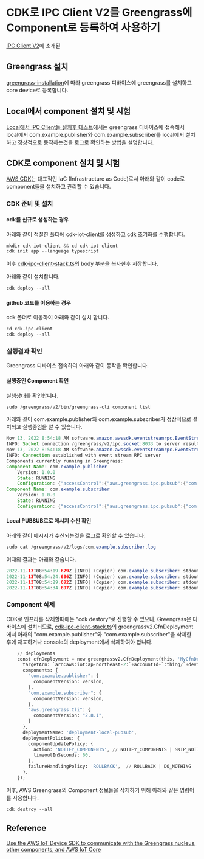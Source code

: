 # CDK로 IPC Client V2를 Greengrass에 Component로 등록하여 사용하기

[IPC Client V2](https://docs.aws.amazon.com/greengrass/v2/developerguide/interprocess-communication.html#ipc-authorization-policies)에 소개된 


## Greengrass 설치

[greengrass-installation](https://github.com/kyopark2014/iot-greengrass/blob/main/preparation.md#greengrass-installation)에 따라 greengrass 디바이스에 greengrass를 설치하고 core device로 등록합니다.

## Local에서 component 설치 및 시험

[Local에서 IPC Client들 설치후 테스트](https://github.com/kyopark2014/iot-greengrass-with-ipc-client-v2/blob/main/local-deployment.md)에서는 greengrass 디바이스에 접속해서 local에서 com.example.publisher와 com.example.subscriber를 local에서 설치하고 정상적으로 동작하는것을 로그로 확인하는 방법을 설명합니다. 

## CDK로 component 설치 및 시험

[AWS CDK](https://github.com/kyopark2014/technical-summary/blob/main/cdk-introduction.md)는 대표적인 IaC (Infrastructure as Code)로서 아래와 같이 code로 component들을 설치하고 관리할 수 있습니다.



### CDK 준비 및 설치

#### cdk를 신규로 생성하는 경우

아래와 같이 적절한 폴더에 cdk-iot-client를 생성하고 cdk 초기화를 수행합니다. 

```java
mkdir cdk-iot-client && cd cdk-iot-client
cdk init app --language typescript
```

이후 [cdk-ipc-client-stack.ts](https://github.com/kyopark2014/iot-greengrass-with-ipc-client-v2/blob/main/cdk-ipc-client/lib/cdk-ipc-client-stack.ts)의 body 부분을 복사한후 저장합니다.

아래와 같이 설치합니다. 

```java
cdk deploy --all
```

#### github 코드를 이용하는 경우

cdk 폴더로 이동하여 아래와 같이 설치 합니다. 

```java
cd cdk-ipc-client
cdk deploy --all
```

### 실행결과 확인

Greengrass 디바이스 접속하여 아래와 같이 동작을 확인합니다. 

#### 실행중인 Component 확인 

실행상태를 확인합니다. 

```java
sudo /greengrass/v2/bin/greengrass-cli component list
````

아래와 깉이 com.example.publisher와 com.example.subscriber가 정상적으로 설치되고 실행중임을 알 수 있습니다.

```java
Nov 13, 2022 8:54:18 AM software.amazon.awssdk.eventstreamrpc.EventStreamRPCConnection$1 onConnectionSetup
INFO: Socket connection /greengrass/v2/ipc.socket:8033 to server result [AWS_ERROR_SUCCESS]
Nov 13, 2022 8:54:18 AM software.amazon.awssdk.eventstreamrpc.EventStreamRPCConnection$1 onProtocolMessage
INFO: Connection established with event stream RPC server
Components currently running in Greengrass:
Component Name: com.example.publisher
    Version: 1.0.0
    State: RUNNING
    Configuration: {"accessControl":{"aws.greengrass.ipc.pubsub":{"com.example.publisher:pubsub:1":{"operations":["aws.greengrass#PublishToTopic"],"policyDescription":"Allows access to publish to all topics.","resources":["*"]}}}}
Component Name: com.example.subscriber
    Version: 1.0.0
    State: RUNNING
    Configuration: {"accessControl":{"aws.greengrass.ipc.pubsub":{"com.example.subscriber:pubsub:1":{"operations":["aws.greengrass#SubscribeToTopic"],"policyDescription":"Allows access to subscribe to all topics.","resources":["*"]}}}}
```    

#### Local PUBSUB르로 메시지 수신 확인

아래와 같이 메시지가 수신되는것을 로그로 확인할 수 있습니다. 

```java
sudo cat /greengrass/v2/logs/com.example.subscriber.log
```

이때의 결과는 아래와 같습니다. 

```java
2022-11-13T08:54:19.679Z [INFO] (Copier) com.example.subscriber: stdout. Received new message on topic local/topic: hello. {scriptName=services.com.example.subscriber.lifecycle.Run, serviceName=com.example.subscriber, currentState=RUNNING}
2022-11-13T08:54:24.686Z [INFO] (Copier) com.example.subscriber: stdout. Received new message on topic local/topic: hello. {scriptName=services.com.example.subscriber.lifecycle.Run, serviceName=com.example.subscriber, currentState=RUNNING}
2022-11-13T08:54:29.692Z [INFO] (Copier) com.example.subscriber: stdout. Received new message on topic local/topic: hello. {scriptName=services.com.example.subscriber.lifecycle.Run, serviceName=com.example.subscriber, currentState=RUNNING}
2022-11-13T08:54:34.697Z [INFO] (Copier) com.example.subscriber: stdout. Received new message on topic local/topic: hello. {scriptName=services.com.example.subscriber.lifecycle.Run, serviceName=com.example.subscriber, currentState=RUNNING}
```

### Component 삭제

CDK로 인프라를 삭제할때에는 "cdk destory"로 진행할 수 있으나, Greengrass은 디바이스에 설치되므로, [cdk-ipc-client-stack.ts](https://github.com/kyopark2014/iot-greengrass-with-ipc-client-v2/blob/main/cdk-ipc-client/lib/cdk-ipc-client-stack.ts)의 greengrassv2.CfnDeployment에서 아래의 "com.example.publisher"와 "com.example.subscriber"을 삭제한 후에 재포하거나 console의 deployment에서 삭제하여야 합니다.

```python
    // deployments
    const cfnDeployment = new greengrassv2.CfnDeployment(this, 'MyCfnDeployment', {
      targetArn: `arn:aws:iot:ap-northeast-2:`+accountId+`:thing/`+deviceName,    
      components: {
        "com.example.publisher": {
          componentVersion: version, 
        },
        "com.example.subscriber": {
          componentVersion: version, 
        },
        "aws.greengrass.Cli": {
          componentVersion: "2.8.1", 
        }
      },
      deploymentName: 'deployment-local-pubsub',
      deploymentPolicies: {
        componentUpdatePolicy: {
          action: 'NOTIFY_COMPONENTS', // NOTIFY_COMPONENTS | SKIP_NOTIFY_COMPONENTS
          timeoutInSeconds: 60,
        },
        failureHandlingPolicy: 'ROLLBACK',  // ROLLBACK | DO_NOTHING
      },
    });
```    

이후, AWS Greengrass의 Component 정보들을 삭제하기 위해 아래와 같은 명령어를 사용합니다. 

```java
cdk destroy --all
```

## Reference 

[Use the AWS IoT Device SDK to communicate with the Greengrass nucleus, other components, and AWS IoT Core](https://docs.aws.amazon.com/greengrass/v2/developerguide/interprocess-communication.html#ipc-authorization-policies)

